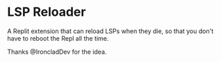 # LSP Reloader

A Replit extension that can reload LSPs when they die, so that you don't have to reboot the Repl all the time.

Thanks @IroncladDev for the idea.
